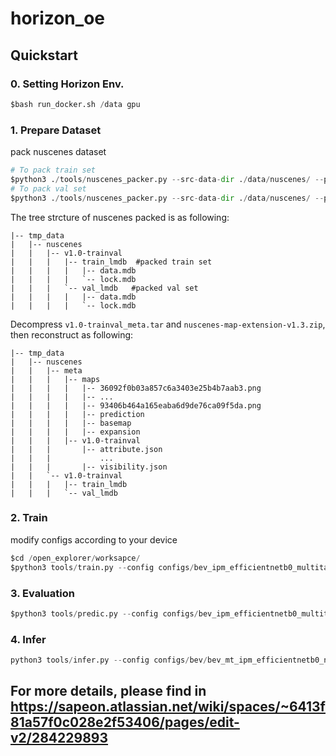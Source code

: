 # horizon_oe

## Quickstart

### 0. Setting Horizon Env.
```python 
$bash run_docker.sh /data gpu
```
### 1. Prepare Dataset 

pack nuscenes dataset

```python
# To pack train set
$python3 ./tools/nuscenes_packer.py --src-data-dir ./data/nuscenes/ --pack-type lmdb --target-data-dir ./tmp_data/nuscenes/v1.0-trainval --version v1.0-trainval --split-name train
# To pack val set
$python3 ./tools/nuscenes_packer.py --src-data-dir ./data/nuscenes/ --pack-type lmdb --target-data-dir ./tmp_data/nuscenes/v1.0-trainval --version v1.0-trainval --split-name val
```

The tree strcture of nuscenes packed is as following:
```
|-- tmp_data 
|   |-- nuscenes 
|   |   |-- v1.0-trainval
|   |   |   |-- train_lmdb  #packed train set
|   |   |   |   |-- data.mdb
|   |   |   |   `-- lock.mdb
|   |   |   `-- val_lmdb   #packed val set
|   |   |   |   |-- data.mdb
|   |   |   |   `-- lock.mdb
```

Decompress `v1.0-trainval_meta.tar` and `nuscenes-map-extension-v1.3.zip`, then reconstruct as following:

```
|-- tmp_data 
|   |-- nuscenes 
|   |   |-- meta
|   |   |   |-- maps  
|   |   |   |   |-- 36092f0b03a857c6a3403e25b4b7aab3.png
|   |   |   |   |-- ...
|   |   |   |   |-- 93406b464a165eaba6d9de76ca09f5da.png
|   |   |   |   |-- prediction
|   |   |   |   |-- basemap
|   |   |   |   |-- expansion
|   |   |   |-- v1.0-trainval  
|   |   |       |-- attribute.json
|   |   |           ...
|   |   |       |-- visibility.json
|   |   `-- v1.0-trainval 
|   |   |   |-- train_lmdb  
|   |   |   `-- val_lmdb   
```
### 2. Train 
modify configs according to your device
```python 
$cd /open_explorer/worksapce/
$python3 tools/train.py --config configs/bev_ipm_efficientnetb0_multitask_nuscenes.py --stage float
```

### 3. Evaluation

```python 
$python3 tools/predic.py --config configs/bev_ipm_efficientnetb0_multitask_nuscenes.py --stage float
```

### 4. Infer
```python
python3 tools/infer.py --config configs/bev/bev_mt_ipm_efficientnetb0_nuscenes.py --model-inputs imagedir:${imagedir},homo:${homography.npy}
```


## For more details, please find in https://sapeon.atlassian.net/wiki/spaces/~6413f81a57f0c028e2f53406/pages/edit-v2/284229893

